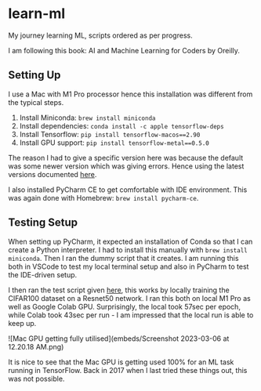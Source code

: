 # learn-ml
My journey learning ML, scripts ordered as per progress.

I am following this book: AI and Machine Learning for Coders by Oreilly.

## Setting Up

I use a Mac with M1 Pro processor hence this installation was different from the typical steps.

1. Install Miniconda: `brew install miniconda`
2. Install dependencies: `conda install -c apple tensorflow-deps`
3. Install Tensorflow: `pip install tensorflow-macos==2.90`
4. Install GPU support: `pip install tensorflow-metal==0.5.0`

The reason I had to give a specific version here was because the default was some newer version which was giving errors. Hence using the latest versions documented [here](https://developer.apple.com/metal/tensorflow-plugin/).

I also installed PyCharm CE to get comfortable with IDE environment. This was again done with Homebrew: `brew install pycharm-ce`.

## Testing Setup

When setting up PyCharm, it expected an installation of Conda so that I can create a Python interpreter. I had to install this manually with `brew install miniconda`. Then I ran the dummy script that it creates. I am running this both in VSCode to test my local terminal setup and also in PyCharm to test the IDE-driven setup.

I then ran the test script given [here](https://developer.apple.com/metal/tensorflow-plugin/), this works by locally training the CIFAR100 dataset on a Resnet50 network. I ran this both on local M1 Pro as well as Google Colab GPU. Surprisingly, the local took 57sec per epoch, while Colab took 43sec per run - I am impressed that the local run is able to keep up.

![Mac GPU getting fully utilised](embeds/Screenshot 2023-03-06 at 12.20.18 AM.png)

It is nice to see that the Mac GPU is getting used 100% for an ML task running in TensorFlow. Back in 2017 when I last tried these things out, this was not possible.